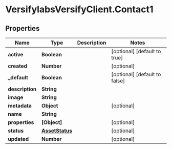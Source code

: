 # VersifylabsVersifyClient.Contact1

## Properties

Name | Type | Description | Notes
------------ | ------------- | ------------- | -------------
**active** | **Boolean** |  | [optional] [default to true]
**created** | **Number** |  | [optional] 
**_default** | **Boolean** |  | [optional] [default to false]
**description** | **String** |  | 
**image** | **String** |  | 
**metadata** | **Object** |  | [optional] 
**name** | **String** |  | 
**properties** | **[Object]** |  | [optional] 
**status** | [**AssetStatus**](AssetStatus.md) |  | [optional] 
**updated** | **Number** |  | [optional] 


